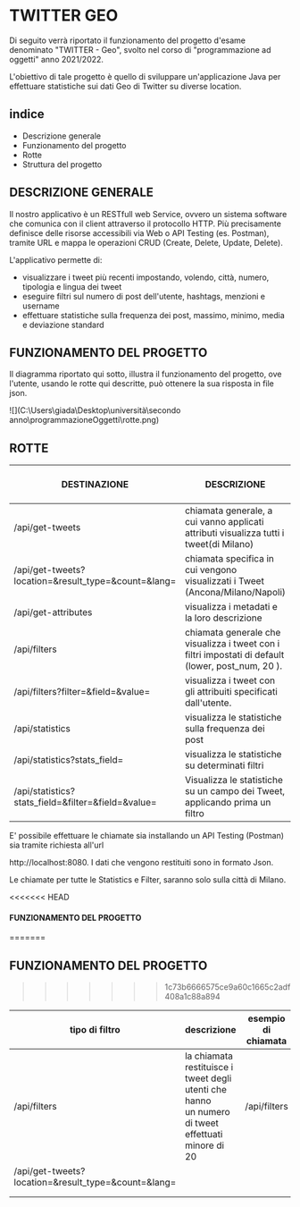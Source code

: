 # TWITTER GEO
Di seguito verrà riportato il funzionamento del progetto d'esame denominato "TWITTER - Geo", svolto nel corso di "programmazione ad oggetti" anno 2021/2022.

L'obiettivo di tale progetto è quello di sviluppare un'applicazione Java per effettuare statistiche sui dati Geo di Twitter su diverse location.

## indice

- Descrizione generale
- Funzionamento del progetto
- Rotte 
- Struttura del progetto



## DESCRIZIONE GENERALE

Il nostro applicativo è un RESTfull web Service, ovvero un sistema software che comunica con il client attraverso il protocollo HTTP. Più precisamente definisce delle risorse accessibili via Web o API Testing (es. Postman), tramite URL e mappa le operazioni CRUD (Create, Delete, Update, Delete).

L'applicativo permette di:

- visualizzare i tweet più recenti impostando, volendo, città, numero, tipologia e lingua dei tweet
- eseguire filtri sul numero di post dell'utente, hashtags, menzioni e username
- effettuare statistiche sulla frequenza dei post, massimo, minimo, media e deviazione standard



## FUNZIONAMENTO DEL PROGETTO

Il diagramma riportato qui sotto, illustra il funzionamento del progetto, ove l'utente, usando le rotte qui descritte, può ottenere la sua risposta in file json.

![](C:\Users\giada\Desktop\università\secondo anno\programmazioneOggetti\rotte.png)



## ROTTE

| DESTINAZIONE                                                 | DESCRIZIONE                                                  | esempio di chiamata |
| ------------------------------------------------------------ | ------------------------------------------------------------ | ------------------- |
| /api/get-tweets                                              | chiamata generale, a cui vanno applicati attributi visualizza tutti i tweet(di Milano) | /api/filters        |
| /api/get-tweets?location=<value>&result_type=<value>&count=<value>&lang=<value> | chiamata specifica in cui vengono visualizzati i Tweet (Ancona/Milano/Napoli) |                     |
| /api/get-attributes                                          | visualizza i metadati e la loro descrizione                  |                     |
| /api/filters                                                 | chiamata generale che visualizza i tweet con i filtri impostati di default (lower, post_num, 20 ). |                     |
| /api/filters?filter=<value>&field=<value>&value=<value>      | visualizza i tweet con gli attribuiti specificati dall'utente. |                     |
| /api/statistics                                              | visualizza le statistiche sulla frequenza dei post           |                     |
| /api/statistics?stats_field=<value>                          | visualizza le statistiche su determinati filtri              |                     |
| /api/statistics?stats_field=<value>&filter=<value>&field=<value>&value=<value> | Visualizza le statistiche su un campo dei Tweet, applicando prima un filtro |                     |

E' possibile effettuare le chiamate sia installando un API Testing   (Postman) sia tramite richiesta all'url

 http://localhost:8080. I dati che vengono restituiti sono in formato Json.

Le chiamate per tutte le Statistics e Filter, saranno solo sulla città di Milano.

<<<<<<< HEAD
#### FUNZIONAMENTO DEL PROGETTO
=======


## FUNZIONAMENTO DEL PROGETTO
>>>>>>> 1c73b6666575ce9a60c1665c2adf408a1c88a894

| tipo di filtro                                               | descrizione                                                  | esempio di chiamata |
| ------------------------------------------------------------ | ------------------------------------------------------------ | ------------------- |
| /api/filters                                                 | la chiamata restituisce i tweet degli utenti che hanno<br />un numero di tweet effettuati minore di 20 | /api/filters        |
| /api/get-tweets?location=<value>&result_type=<value>&count=<value>&lang=<value> |                                                              |                     |
|                                                              |                                                              |                     |
|                                                              |                                                              |                     |

